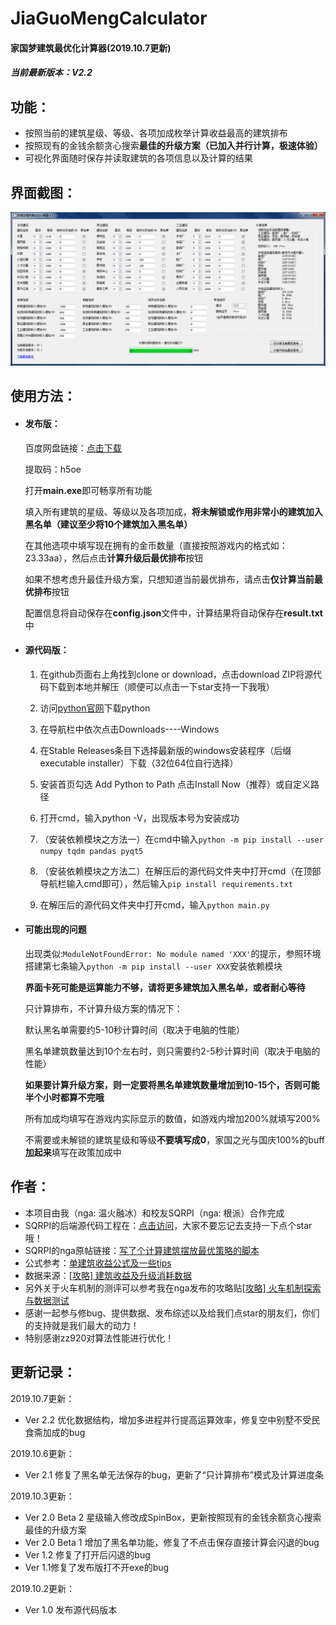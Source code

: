 # JiaGuoMengCalculator
#### 家国梦建筑最优化计算器(2019.10.7更新)

##### 当前最新版本：V2.2



## 功能：

- 按照当前的建筑星级、等级、各项加成枚举计算收益最高的建筑排布
- 按照现有的金钱余额贪心搜索**最佳的升级方案（已加入并行计算，极速体验）**
- 可视化界面随时保存并读取建筑的各项信息以及计算的结果



## 界面截图：

![](/screenshot.png)



## 使用方法：

- #### 发布版：

  百度网盘链接：[点击下载](https://pan.baidu.com/s/1oX41mKavmYN-GDDEquNXmg)

  提取码：h5oe

  打开**main.exe**即可畅享所有功能

  填入所有建筑的星级、等级以及各项加成，**将未解锁或作用非常小的建筑加入黑名单（建议至少将10个建筑加入黑名单）**

  在其他选项中填写现在拥有的金币数量（直接按照游戏内的格式如：23.33aa），然后点击**计算升级后最优排布**按钮

  如果不想考虑升最佳升级方案，只想知道当前最优排布，请点击**仅计算当前最优排布**按钮

  配置信息将自动保存在**config.json**文件中，计算结果将自动保存在**result.txt**中

  

- #### 源代码版：
	
	1. 在github页面右上角找到clone or download，点击download ZIP将源代码下载到本地并解压（顺便可以点击一下star支持一下我哦）
	
	2. 访问[python官网](https://www.python.org/downloads/windows/)下载python
	
	3. 在导航栏中依次点击Downloads----Windows
	
	4. 在Stable Releases条目下选择最新版的windows安装程序（后缀executable installer）下载（32位64位自行选择）
	
	5. 安装首页勾选 Add Python to Path 点击Install Now（推荐）或自定义路径

	6. 打开cmd，输入python -V，出现版本号为安装成功
	
	7. （安装依赖模块之方法一）在cmd中输入`python -m pip install --user numpy tqdm pandas pyqt5`
	
	8. （安装依赖模块之方法二）在解压后的源代码文件夹中打开cmd（在顶部导航栏输入cmd即可），然后输入`pip install requirements.txt`
	
	9. 在解压后的源代码文件夹中打开cmd，输入`python main.py`
	
	   
	
- #### 可能出现的问题

  出现类似:`ModuleNotFoundError: No module named 'XXX'`的提示，参照环境搭建第七条输入`python -m pip install --user XXX`安装依赖模块

  **界面卡死可能是运算能力不够，请将更多建筑加入黑名单，或者耐心等待**

  只计算排布，不计算升级方案的情况下：

  默认黑名单需要约5-10秒计算时间（取决于电脑的性能）

  黑名单建筑数量达到10个左右时，则只需要约2-5秒计算时间（取决于电脑的性能）

  **如果要计算升级方案，则一定要将黑名单建筑数量增加到10-15个，否则可能半个小时都算不完哦**

  所有加成均填写在游戏内实际显示的数值，如游戏内增加200%就填写200%
  
  不需要或未解锁的建筑星级和等级**不要填写成0**，家国之光与国庆100%的buff**加起来**填写在政策加成中
  
  

## 作者：

- 本项目由我（nga: 温火融冰）和校友SQRPI（nga: 根派）合作完成
- SQRPI的后端源代码工程在：[点击访问](https://github.com/SQRPI/JiaGuoMeng)，大家不要忘记去支持一下点个star哦！
- SQRPI的nga原帖链接：[写了个计算建筑摆放最优策略的脚本](https://bbs.nga.cn/read.php?tid=18677204)
- 公式参考：[单建筑收益公式及一些tips](https://bbs.nga.cn/read.php?tid=18675554)
- 数据来源：[[攻略] 建筑收益及升级消耗数据](https://nga.178.com/read.php?tid=18741305)
- 另外关于火车机制的测评可以参考我在nga发布的攻略贴[[攻略] 火车机制探索与数据测试](https://nga.178.com/read.php?tid=18729321)
- 感谢一起参与修bug、提供数据、发布综述以及给我们点star的朋友们，你们的支持就是我们最大的动力！
- 特别感谢zz920对算法性能进行优化！



## 更新记录：

2019.10.7更新：

- Ver 2.2 优化数据结构，增加多进程并行提高运算效率，修复空中别墅不受民食斋加成的bug

2019.10.6更新：

- Ver 2.1 修复了黑名单无法保存的bug，更新了“只计算排布”模式及计算进度条

2019.10.3更新：

- Ver 2.0 Beta 2 星级输入修改成SpinBox，更新按照现有的金钱余额贪心搜索最佳的升级方案
- Ver 2.0 Beta 1 增加了黑名单功能，修复了不点击保存直接计算会闪退的bug
- Ver 1.2 修复了打开后闪退的bug
- Ver 1.1修复了发布版打不开exe的bug

2019.10.2更新：

- Ver 1.0 发布源代码版本
